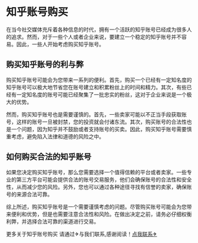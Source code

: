 # 知乎账号购买

在当今社交媒体充斥着各种信息的时代，拥有一个活跃的知乎账号已经成为很多人的追求。然而，对于一些个人或者企业来说，要建立一个稳定的知乎账号并不容易。因此，一些人开始考虑购买知乎账号。

## 购买知乎账号的利与弊

购买知乎账号可能会为您带来一系列的便利。首先，购买一个已经有一定知名度的知乎账号可以极大地节省您在账号建立和积累粉丝上的时间和精力。其次，有些已经有一定知名度的账号可能已经聚集了一批忠实的粉丝，这对于企业来说是一个极大的优势。

然而，购买知乎账号也是需要谨慎的。首先，一些卖家可能以不正当手段获取账号，这样的账号一旦被封禁，您的投资就会付诸东流。其次，购买账号的合法性也是一个问题，因为知乎并不鼓励或者支持账号的买卖。因此，购买知乎账号需要慎重考虑，避免陷入法律和道德的风险之中。

## 如何购买合法的知乎账号

如果您决定购买知乎账号，那么您需要选择一个值得信赖的平台或者卖家。一些专业的第三方平台可能会提供合法的账号交易服务，他们会确保账号的合法性和安全性，从而减少您的风险。另外，您也可以通过各种途径寻找有信誉的卖家，确保账号的来源合法可靠。

综上所述，购买知乎账号是一个需要谨慎考虑的问题。尽管购买账号可能会为您带来便利和优势，但是也需要注意合法性和风险。在做出决定之前，请务必仔细权衡利弊，并选择合法可靠的渠道进行交易。

更多关于知乎账号购买 请通过✈与我们联系,感谢阅读！[点我联系✈](https://doc.G208.com)
